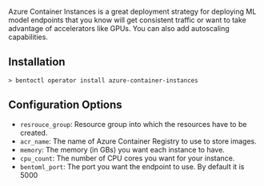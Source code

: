 Azure Container Instances is a great deployment strategy for deploying ML model endpoints that you know will get consistent traffic or want to take advantage of accelerators like GPUs. You can also add autoscaling capabilities.

## Installation
```
> bentoctl operator install azure-container-instances
```

## Configuration Options

* `resrouce_group`: Resource group into which the resources have to be created.
* `acr_name`: The name of Azure Container Registry to use to store images.
* `memory`: The memory (in GBs) you want each instance to have.
* `cpu_count`: The number of CPU cores you want for your instance.
* `bentoml_port`: The port you want the endpoint to use. By default it is 5000

